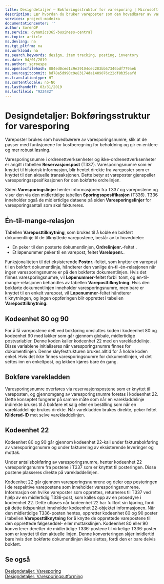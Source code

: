 ```yaml
---
title: Designdetaljer – Bokføringsstruktur for varesporing | Microsoft-dokumentasjon
description: Lær hvordan du bruker vareposter som den hovedbærer av varesporingsnumre.
services: project-madeira
documentationcenter: ''
author: SorenGP
ms.service: dynamics365-business-central
ms.topic: article
ms.devlang: na
ms.tgt_pltfrm: na
ms.workload: na
ms.search.keywords: design, item tracking, posting, inventory
ms.date: 04/01/2019
ms.author: sgroespe
ms.openlocfilehash: 884ed0ced1c9e39104cec203bb67346bdf779aeb
ms.sourcegitcommit: bd78a5d990c9e83174da1409076c22df8b35eafd
ms.translationtype: HT
ms.contentlocale: nb-NO
ms.lasthandoff: 03/31/2019
ms.locfileid: "922482"
---
```

# <a name="design-details-item-tracking-posting-structure"></a>Designdetaljer: Bokføringsstruktur for varesporing
Vareposter brukes som hovedbærere av varesporingsnumre, slik at de passer med funksjonene for kostberegning for beholdning og gir en enklere og mer robust løsning.  
  
Varesporingsnumre i ordrenettverksenheter og ikke-ordrenettverksenheter er angitt i tabellen **Reservasjonspost** (T337). Varesporingsnumre som er knyttet til historisk informasjon, blir hentet direkte fra vareposter som er knyttet til den aktuelle transaksjonen. Dette betyr at vareposter gjenspeiler varesporingsspesifikasjonen for den bokførte ordrelinjen.  
  
Siden **Varesporingslinjer** henter informasjonen fra T337 og varepostene og viser den via den midlertidige tabellen **Sporingsspesifikasjon** (T336). T336 inneholder også de midlertidige dataene på siden **Varesporingslinjer** for varesporingsantall som skal faktureres.  
  
## <a name="one-to-many-relation"></a>Én-til-mange-relasjon  
Tabellen **Vareposttilknytning**, som brukes til å koble en bokført dokumentlinje til de tilknyttede varepostene, består av to hoveddeler:  
  
* En peker til den posterte dokumentlinjen, **Ordrelinjenr.**-feltet .  
* Et løpenummer peker til en varepost, feltet **Vareløpenr.**.  
  
Funksjonaliteten til det eksisterende **Postnr.**-feltet, som knytter en varepost til en bokført dokumentlinje, håndterer den vanlige én-til-én-relasjonen når ingen varesporingsnumre er på den bokførte dokumentlinjen. Hvis det finnes varesporingsnumre, vil **Løpenummer**-feltet forbli tomt, og en-til-mange-relasjonen behandles av tabellen **Vareposttilknytning**. Hvis den bokførte dokumentlinjen inneholder varesporingsnumre, men bare er knyttet til en enkelt varepost, vil **Løpenummer**-feltet håndterer tilknytningen, og ingen oppføringen blir opprettet i tabellen **Vareposttilknytning**.  
  
## <a name="codeunits-80-and-90"></a>Kodeenhet 80 og 90  
For å få varepostene delt ved bokføring omsluttes koden i kodeenhet 80 og kodeenhet 90 med løkker som går gjennom globale, midlertidige postvariabler. Denne koden kaller kodeenhet 22 med en varekladdelinje. Disse variablene initialiseres når varesporingsnumre finnes for dokumentlinjen. Denne sløyfestrukturen brukes alltid for å holde koden enkel. Hvis det ikke finnes varesporingsnumre for dokumentlinjen, vil det settes inn en enkeltpost, og løkken kjøres bare én gang.  
  
## <a name="posting-the-item-journal"></a>Bokføre varekladden  
Varesporingsnumre overføres via reservasjonspostene som er knyttet til vareposten, og gjennomgang av varesporingsnumre foretas i kodeenhet 22. Dette konseptet fungerer på samme måte som når en varekladdelinje indirekte brukes til å bokføre et salg eller en bestilling som når en varekladdelinje brukes direkte. Når varekladden brukes direkte, peker feltet **Kilderad-ID** mot selve varekladdelinjen.  
  
## <a name="code-unit-22"></a>Kodeenhet 22  
Kodeenhet 80 og 90 går gjennom kodeenhet 22-kall under fakturabokføring av varesporingsnumre og under fakturering av eksisterende leveringer og mottak.  
  
Under antallsbokføring av varesporingsnumre, henter kodeenhet 22 varesporingsnumre fra postene i T337 som er knyttet til posteringen. Disse postene plasseres direkte på varekladdelinjen.  
  
Kodeenhet 22 går gjennom varesporingsnumrene og deler opp posteringen i de respektive varepostene som inneholder varesporingsnumrene. Informasjon om hvilke vareposter som opprettes, returneres til T337 ved hjelp av en midlertidig T336-post, som kalles opp av en prosedyre i kodeenhet 22. Dette utløses når kodeenhet 22 har fullført sin kjøring, fordi på dette tidspunktet inneholder kodeenhet 22-objektet informasjonen. Når den midlertidige T336-posten hentes, oppretter kodeenhet 80 og 90 poster i tabellen **Vareposttilknytning** for å knytte de opprettede varepostene til den opprettede følgeseddel- eller mottakslinjen. Kodeenhet 80 eller 90 konverterer deretter de midlertidige T336-postene til virkelige T336-poster som er knyttet til den aktuelle linjen. Denne konverteringen skjer imidlertid bare hvis den bokførte dokumentlinjen ikke slettes, fordi den er bare delvis bokført.  
  
## <a name="see-also"></a>Se også  
[Designdetaljer: Varesporing](design-details-item-tracking.md)   
[Designdetaljer: Varesporingsutforming](design-details-item-tracking-design.md)